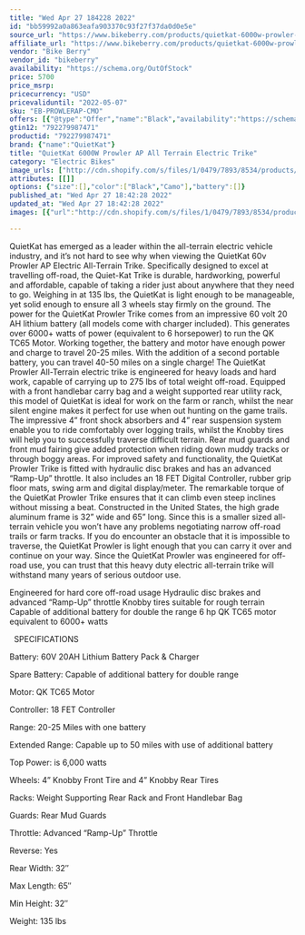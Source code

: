 ```yaml
---
title: "Wed Apr 27 184228 2022"
id: "bb59992a0a863eafa903370c93f27f37da0d0e5e"
source_url: "https://www.bikeberry.com/products/quietkat-6000w-prowler-ap-all-terrain-trike"
affiliate_url: "https://www.bikeberry.com/products/quietkat-6000w-prowler-ap-all-terrain-trike?rfsn=6482684.8a9816&amp;utm_source=refersion&amp;utm_medium=affiliate&amp;utm_campaign=6482684.8a9816"
vendor: "Bike Berry"
vendor_id: "bikeberry"
availability: "https://schema.org/OutOfStock"
price: 5700
price_msrp: 
pricecurrency: "USD"
pricevaliduntil: "2022-05-07"
sku: "EB-PROWLERAP-CMO"
offers: [{"@type":"Offer","name":"Black","availability":"https://schema.org/OutOfStock","price":5700,"priceCurrency":"USD","priceValidUntil":"2022-05-07","sku":"EB-PROWLERA-BLK","url":"/products/quietkat-6000w-prowler-ap-all-terrain-trike?variant=37055955370150"},{"@type":"Offer","name":"Camo","availability":"https://schema.org/OutOfStock","price":5700,"priceCurrency":"USD","priceValidUntil":"2022-05-07","sku":"EB-PROWLERAP-CMO","url":"/products/quietkat-6000w-prowler-ap-all-terrain-trike?variant=37055955402918"}]
gtin12: "792279987471"
productid: "792279987471"
brand: {"name":"QuietKat"}
title: "QuietKat 6000W Prowler AP All Terrain Electric Trike"
category: "Electric Bikes"
image_urls: ["http://cdn.shopify.com/s/files/1/0479/7893/8534/products/1513263734jpg_800x_1.jpg?v=1612405217"]
attributes: [[]]
options: {"size":[],"color":["Black","Camo"],"battery":[]}
published_at: "Wed Apr 27 18:42:28 2022"
updated_at: "Wed Apr 27 18:42:28 2022"
images: [{"url":"http://cdn.shopify.com/s/files/1/0479/7893/8534/products/1513263734jpg_800x_1.jpg?v=1612405217","path":"full/64664c08e708bc78c7788bc042018e3b1c95df4b.jpg","checksum":"137f0f97a8ca6315bf1e3d3cb13947bc","status":"downloaded"}]

---
```

QuietKat has emerged as a leader within the all-terrain electric vehicle industry, and it’s not hard to see why when viewing the QuietKat 60v Prowler AP Electric All-Terrain Trike. Specifically designed to excel at travelling off-road, the Quiet-Kat Trike is durable, hardworking, powerful and affordable, capable of taking a rider just about anywhere that they need to go. Weighing in at 135 lbs, the QuietKat is light enough to be manageable, yet solid enough to ensure all 3 wheels stay firmly on the ground.
The power for the QuietKat Prowler Trike comes from an impressive 60 volt 20 AH lithium battery (all models come with charger included). This generates over 6000+ watts of power (equivalent to 6 horsepower) to run the QK TC65 Motor. Working together, the battery and motor have enough power and charge to travel 20-25 miles. With the addition of a second portable battery, you can travel 40-50 miles on a single charge!
The QuietKat Prowler All-Terrain electric trike is engineered for heavy loads and hard work, capable of carrying up to 275 lbs of total weight off-road. Equipped with a front handlebar carry bag and a weight supported rear utility rack, this model of QuietKat is ideal for work on the farm or ranch, whilst the near silent engine makes it perfect for use when out hunting on the game trails. The impressive 4” front shock absorbers and 4” rear suspension system enable you to ride comfortably over logging trails, whilst the Knobby tires will help you to successfully traverse difficult terrain. Rear mud guards and front mud fairing give added protection when riding down muddy tracks or through boggy areas.
For improved safety and functionality, the QuietKat Prowler Trike is fitted with hydraulic disc brakes and has an advanced “Ramp-Up” throttle. It also includes an 18 FET Digital Controller, rubber grip floor mats, swing arm and digital display/meter. The remarkable torque of the QuietKat Prowler Trike ensures that it can climb even steep inclines without missing a beat.
Constructed in the United States, the high grade aluminum frame is 32” wide and 65” long. Since this is a smaller sized all-terrain vehicle you won’t have any problems negotiating narrow off-road trails or farm tracks. If you do encounter an obstacle that it is impossible to traverse, the QuietKat Prowler is light enough that you can carry it over and continue on your way. Since the QuietKat Prowler was engineered for off-road use, you can trust that this heavy duty electric all-terrain trike will withstand many years of serious outdoor use.

Engineered for hard core off-road usage
Hydraulic disc brakes and advanced “Ramp-Up” throttle
Knobby tires suitable for rough terrain
Capable of additional battery for double the range
6 hp QK TC65 motor equivalent to 6000+ watts

 
SPECIFICATIONS


Battery: 60V 20AH Lithium Battery Pack &amp; Charger

Spare Battery: Capable of additional battery for double range

Motor: QK TC65 Motor

Controller: 18 FET Controller

Range: 20-25 Miles with one battery

Extended Range: Capable up to 50 miles with use of additional battery

Top Power: is 6,000 watts

Wheels: 4” Knobby Front Tire and 4” Knobby Rear Tires

Racks: Weight Supporting Rear Rack and Front Handlebar Bag

Guards: Rear Mud Guards

Throttle: Advanced “Ramp-Up” Throttle

Reverse: Yes

Rear Width: 32″

Max Length: 65″

Min Height: 32″

Weight: 135 lbs
